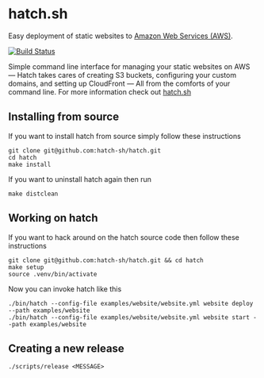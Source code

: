 # hatch.sh

Easy deployment of static websites to [Amazon Web Services (AWS)][aws].

[![Build Status](https://travis-ci.org/hatch-sh/hatch.svg?branch=master)](https://travis-ci.org/hatch-sh/hatch)

Simple command line interface for managing your static websites on AWS — Hatch
takes cares of creating S3 buckets, configuring your custom domains, and
setting up CloudFront — All from the comforts of your command line. For more
information check out [hatch.sh][hatch.sh]

## Installing from source

If you want to install hatch from source simply follow these instructions

    git clone git@github.com:hatch-sh/hatch.git
    cd hatch
    make install

If you want to uninstall hatch again then run

    make distclean

## Working on hatch

If you want to hack around on the hatch source code then follow these
instructions

    git clone git@github.com:hatch-sh/hatch.git && cd hatch
    make setup
    source .venv/bin/activate

Now you can invoke hatch like this

    ./bin/hatch --config-file examples/website/website.yml website deploy --path examples/website
    ./bin/hatch --config-file examples/website/website.yml website start --path examples/website

## Creating a new release

    ./scripts/release <MESSAGE>

[aws]: https://aws.amazon.com/
[hatch.sh]: https://hatch.sh
[homebrew]: https://brew.sh
[oh-my-zsh]: https://github.com/robbyrussell/oh-my-zsh
